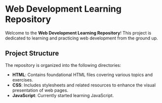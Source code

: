 # Web Development Learning Repository

Welcome to the **Web Development Learning Repository**! This project is dedicated to learning and practicing web development from the ground up.

## Project Structure

The repository is organized into the following directories:

- **HTML**: Contains foundational HTML files covering various topics and exercises.
- **CSS**: Includes stylesheets and related resources to enhance the visual presentation of web pages.
- **JavaScript**: Currently started learning JavaScript.
